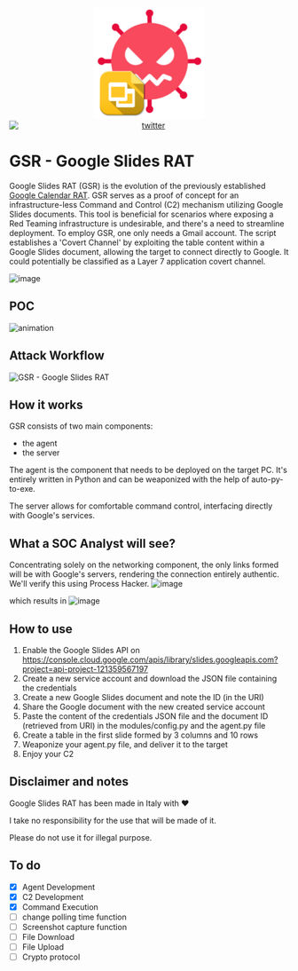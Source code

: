 <p align="center">
  <img alt="GSR" src="https://github.com/MrSaighnal/GSR-Google-Slides-RAT/blob/main/images/GSR_logo.png?raw=true" height="200" /><br />
<a href="https://twitter.com/mrsaighnal"><img src="https://img.shields.io/twitter/follow/mrsaighnal?style=social" alt="twitter" style="text-align:center;display:block;"></a>

</p>
<p align="left">

# GSR - Google Slides RAT
Google Slides RAT (GSR) is the evolution of the previously established [Google Calendar RAT](https://github.com/MrSaighnal/GCR-Google-Calendar-RAT).
GSR serves as a proof of concept for an infrastructure-less Command and Control (C2) mechanism utilizing Google Slides documents. This tool is beneficial for scenarios where exposing a Red Teaming infrastructure is undesirable, and there's a need to streamline deployment. To employ GSR, one only needs a Gmail account. The script establishes a 'Covert Channel' by exploiting the table content within a Google Slides document, allowing the target to connect directly to Google. It could potentially be classified as a Layer 7 application covert channel.

![image](https://github.com/MrSaighnal/GSR-Google-Slides-RAT/assets/47419260/25ad5023-1b8d-4d39-9e8e-f632351f2708)

## POC
![animation](https://github.com/MrSaighnal/GSR-Google-Slides-RAT/assets/47419260/293df586-38f9-4803-a201-e716f518954e)


## Attack Workflow
![GSR - Google Slides RAT](https://github.com/MrSaighnal/GSR-Google-Slides-RAT/assets/47419260/38d191ab-27d4-44d3-96cc-09f073bc63bf)

## How it works
GSR consists of two main components:
- the agent
- the server

The agent is the component that needs to be deployed on the target PC. It's entirely written in Python and can be weaponized with the help of auto-py-to-exe.

The server allows for comfortable command control, interfacing directly with Google's services.

## What a SOC Analyst will see?
Concentrating solely on the networking component, the only links formed will be with Google's servers, rendering the connection entirely authentic. We'll verify this using Process Hacker.
![image](https://github.com/MrSaighnal/GSR-Google-Slides-RAT/assets/47419260/4a2c8a2c-5d26-4f4b-ad7c-5ffe31180d63)

which results in
![image](https://github.com/MrSaighnal/GSR-Google-Slides-RAT/assets/47419260/ffed687c-b9f9-433b-a5f9-921be16ce70e)


## How to use
1. Enable the Google Slides API on https://console.cloud.google.com/apis/library/slides.googleapis.com?project=api-project-121359567197
2. Create a new service account and download the JSON file containing the credentials
3. Create a new Google Slides document and note the ID (in the URI)
4. Share the Google document with the new created service account
5. Paste the content of the credentials JSON file and the document ID (retrieved from URI) in the modules/config.py and the agent.py file
6. Create a table in the first slide formed by 3 columns and 10 rows
7. Weaponize your agent.py file, and deliver it to the target
8. Enjoy your C2

## Disclaimer and notes
Google Slides RAT has been made in Italy with ❤️<p>
I take no responsibility for the use that will be made of it.<p>
Please do not use it for illegal purpose.

## To do
- [x] Agent Development
- [x] C2 Development
- [x] Command Execution
- [ ] change polling time function
- [ ] Screenshot capture function
- [ ] File Download
- [ ] File Upload
- [ ] Crypto protocol
